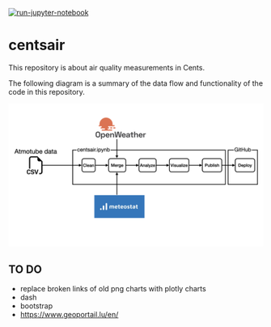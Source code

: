 [![run-jupyter-notebook](https://github.com/cavrilionis/centsair/actions/workflows/main.yml/badge.svg)](https://github.com/cavrilionis/centsair/actions/workflows/main.yml)

# centsair

This repository is about air quality measurements in Cents.

The following diagram is a summary of the data flow and functionality of the code in this repository.

![data flow](./data_flow.png?raw=true "Data flow")

## TO DO

- replace broken links of old png charts with plotly charts
- dash
- bootstrap
- https://www.geoportail.lu/en/
